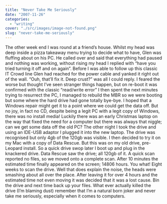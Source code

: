 ```yaml
---
title: "Never Take Me Seriously"
date: "2007-11-26"
categories: 
  - "writing"
cover: "./src/images/image-not-found.png"
slug: "never-take-me-seriously"
---
```


The other week end I was round at a friend’s house. Whilst my head was deep inside a pizza takeaway menu trying to decide what to have, Glen was fluffing about on his PC. He called over and said that everything had paused and nothing was working, without rising my head I replied with “have you tried turning it off and on again”. Before I was able to follow up this classic IT Crowd line Glen had reached for the power cable and yanked it right out of the wall. “Ouh, that’ll fix it. Deep crust?” was all I could reply. I feared the worse but thought I’ve seen stranger things happen, but on re-boot it was confirmed with the classic “read/write error” I then spent the next minutes trying to resurrect the PC, I managed to rebuild the MBR so we were booting but some where the hard drive had gone totally bye-bye. I hoped that a Windows repair might get it to a point where we could get the data off. But no joy, in fact no CD, despite being a legit PC with a legit copy of Windows, there was no install media! Luckily there was an early Christmas laptop on the way that fixed the need for a computer but there was always that niggle; can we get some data off the old PC? The other night I took the drive and using an IDE-USB adaptor I plugged it into the new laptop. The drive was recognised but only 4gb of the 120gb was visible. I then decided to try it on my Mac with a copy of Data Rescue. But this was on my old drive, pre-Leopard install. So a quick drive swop later I boot up and plug in the knackered drive. Data Rescue saw the drive; all 120gb of it. A quick scan reported no files, so we moved onto a complete scan. After 10 minutes the estimated time finally appeared on the screen; 14806 hours. You what! Eight weeks to scan the drive. Well that does explain the noise, the heads were smashing about all over the place. After leaving it for over 4 hours and the estimated time not even moving it was decided that it was a lost cause. Bin the drive and next time back up your files. What ever actually killed the drive (I’m blaming dust) remember that I’m a natural born joker and never take me seriously, especially when it comes to computers.
